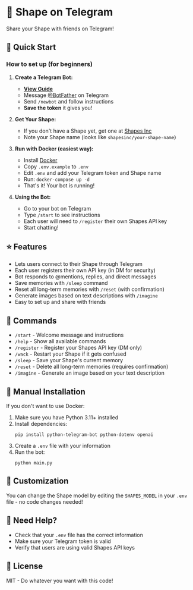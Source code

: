 # 🤖 Shape on Telegram

Share your Shape with friends on Telegram!

## 🚀 Quick Start

### How to set up (for beginners)

1. **Create a Telegram Bot:**
   - **[View Guide](https://docs.google.com/presentation/d/1-X-XIS3NiJPGThSGgoLfJLk6eKdniyT45ubaR8WmOyM/edit?usp=sharing)**
   - Message [@BotFather](https://t.me/botfather) on Telegram
   - Send `/newbot` and follow instructions
   - **Save the token** it gives you!

3. **Get Your Shape:**
   - If you don't have a Shape yet, get one at [Shapes Inc](https://shapes.inc)
   - Note your Shape name (looks like `shapesinc/your-shape-name`)

4. **Run with Docker (easiest way):**
   - Install [Docker](https://docs.docker.com/get-docker/)
   - Copy `.env.example` to `.env`
   - Edit `.env` and add your Telegram token and Shape name
   - Run: `docker-compose up -d`
   - That's it! Your bot is running!

5. **Using the Bot:**
   - Go to your bot on Telegram
   - Type `/start` to see instructions
   - Each user will need to `/register` their own Shapes API key
   - Start chatting!

## ⭐ Features

- Lets users connect to their Shape through Telegram 
- Each user registers their own API key (in DM for security)
- Bot responds to @mentions, replies, and direct messages
- Save memories with `/sleep` command
- Reset all long-term memories with `/reset` (with confirmation)
- Generate images based on text descriptions with `/imagine`
- Easy to set up and share with friends

## 💬 Commands

- `/start` - Welcome message and instructions
- `/help` - Show all available commands
- `/register` - Register your Shapes API key (DM only)
- `/wack` - Restart your Shape if it gets confused
- `/sleep` - Save your Shape's current memory
- `/reset` - Delete all long-term memories (requires confirmation)
- `/imagine` - Generate an image based on your text description

## 🔧 Manual Installation

If you don't want to use Docker:

1. Make sure you have Python 3.11+ installed
2. Install dependencies:
   ```
   pip install python-telegram-bot python-dotenv openai
   ```
3. Create a `.env` file with your information
4. Run the bot:
   ```
   python main.py
   ```

## 📝 Customization

You can change the Shape model by editing the `SHAPES_MODEL` in your `.env` file - no code changes needed!

## 🛟 Need Help?

- Check that your `.env` file has the correct information
- Make sure your Telegram token is valid
- Verify that users are using valid Shapes API keys

## 📄 License

MIT - Do whatever you want with this code!
